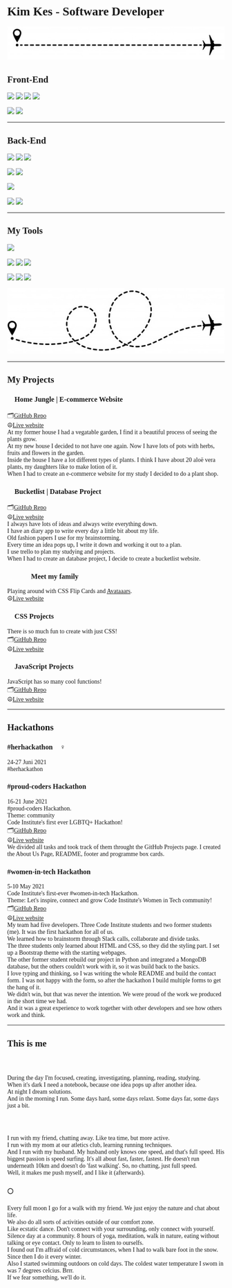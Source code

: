 <span style="font-family: 'Lucida Console';">

# Kim Kes - Software Developer

![](plane-line2.jpg)

## Front-End   
![](https://camo.githubusercontent.com/d2da7e7ec8424780720101d4853c64dffb81dc69dfdd25a0ce88cdb3848bbc6f/68747470733a2f2f696d672e736869656c64732e696f2f7374617469632f76313f7374796c653d666f722d7468652d6261646765266d6573736167653d48544d4c3526636f6c6f723d453334463236266c6f676f3d48544d4c35266c6f676f436f6c6f723d464646464646266c6162656c3d)
![](https://img.shields.io/badge/css3-%231572B6.svg?style=for-the-badge&logo=css3&logoColor=white"/)
![](https://img.shields.io/badge/bootstrap-%23563D7C.svg?style=for-the-badge&logo=bootstrap&logoColor=white"/)
![](https://img.shields.io/badge/-materialize--css-ff69b4?style=for-the-badge&logo=materialize--css&logoColor=white"/)
  
![](https://img.shields.io/badge/javascript-%23323330.svg?style=for-the-badge&logo=javascript&logoColor=%23F7DF1E"/)
![](https://img.shields.io/badge/react-%2320232a.svg?style=for-the-badge&logo=react&logoColor=%2361DAFB"/)
  
<hr>  

## Back-End
![](https://img.shields.io/badge/python-%2314354C.svg?style=for-the-badge&logo=python&logoColor=white"/)
![](https://img.shields.io/badge/django-%23092E20.svg?style=for-the-badge&logo=django&logoColor=white")
![](https://img.shields.io/badge/flask-%23000.svg?style=for-the-badge&logo=flask&logoColor=white"/)
  
![](https://img.shields.io/badge/MongoDB-%234ea94b.svg?style=for-the-badge&logo=mongodb&logoColor=white"/)
![](https://img.shields.io/badge/mysql-%2300f.svg?style=for-the-badge&logo=mysql&logoColor=white"/)
  
![](https://img.shields.io/badge/heroku-%23430098.svg?style=for-the-badge&logo=heroku&logoColor=white"/)    
  
![](https://img.shields.io/badge/Amazon_AWS-232F3E?style=for-the-badge&logo=amazon-aws&logoColor=white"/)
![](https://camo.githubusercontent.com/b746d6462744834717458ce434499b440b2614401b2f9dd351776482958dbc64/68747470733a2f2f696d672e736869656c64732e696f2f62616467652f5374726970652d3637373265353f6c6f676f3d737472697065266c6f676f436f6c6f723d666666666666267374796c653d666f722d7468652d6261646765)

<hr>  
  
## My Tools
![](https://img.shields.io/badge/Visual_Studio_Code-0078D4?style=for-the-badge&logo=visual%20studio%20code&logoColor=white"/)        
  
![](https://camo.githubusercontent.com/42acc7ee3a18313a065e672e0835729edf3361dedb045d6c3cf8821fe30a1c2d/68747470733a2f2f696d672e736869656c64732e696f2f7374617469632f76313f7374796c653d666f722d7468652d6261646765266d6573736167653d47697426636f6c6f723d463035303332266c6f676f3d476974266c6f676f436f6c6f723d464646464646266c6162656c3d)
![](https://img.shields.io/badge/github-%23121011.svg?style=for-the-badge&logo=github&logoColor=white"/)
![](https://img.shields.io/badge/gitlab-%23181717.svg?style=for-the-badge&logo=gitlab&logoColor=white"/)
  
![](https://img.shields.io/badge/Slack-4A154B?style=for-the-badge&logo=slack&logoColor=white"/)
![](https://camo.githubusercontent.com/a0e17e3c41abff3e7abb85b7df8b9fa42794c7df939eb6ed01f970c8677ad7a0/68747470733a2f2f696d672e736869656c64732e696f2f7374617469632f76313f7374796c653d666f722d7468652d6261646765266d6573736167653d4669676d6126636f6c6f723d463234453145266c6f676f3d4669676d61266c6f676f436f6c6f723d464646464646266c6162656c3d)
![](https://camo.githubusercontent.com/e568135c48076049e77541a1f9bef6ee1c9a08bde37c8a6efb7e3cde3410c698/68747470733a2f2f696d672e736869656c64732e696f2f7374617469632f76313f7374796c653d666f722d7468652d6261646765266d6573736167653d43616e766126636f6c6f723d323232323232266c6f676f3d43616e7661266c6f676f436f6c6f723d303043344343266c6162656c3d)
  
![](plane-line.jpg)
 
 <hr>

## My Projects
 
### 🌱 Home Jungle | E-commerce Website
🗂️[GitHub Repo](https://github.com/kimkesdev/home_jungle) <br>
☮️[Live website](https://home-jungle.herokuapp.com/) <br>
At my former house I had a vegatable garden, I find it a beautiful process of seeing the plants grow.  <br>
At my new house I decided to not have one again. Now I have lots of pots with herbs, fruits and flowers in the garden.  <br>
Inside the house I have a lot different types of plants. I think I have about 20 aloë vera plants, my daughters like to make lotion of it. <br>
When I had to create an e-commerce website for my study I decided to do a plant shop. 

### 📁 Bucketlist | Database Project
🗂️[GitHub Repo](https://github.com/kimkesdev/bucketlist) <br>
☮️[Live website](https://bucketlist-2020.herokuapp.com/) <br>
I always have lots of ideas and always write everything down. <br>
I have an diary app to write every day a little bit about my life. <br>
Old fashion papers I use for my brainstorming. <br>
Every time an idea pops up, I write it down and working it out to a plan. <br>
I use trello to plan my studying and projects. <br>
When I had to create an database project, I decide to create a bucketlist website. 

### 👨‍👩‍👧‍👧 Meet my family
Playing around with CSS Flip Cards and [Avataaars](https://avataaars.com/). <br>
☮️[Live website](https://kimkesdev.github.io/css-projects/flip_card/flip_card.html)

### 🎨 CSS Projects
There is so much fun to create with just CSS! <br>
🗂️[GitHub Repo](https://github.com/kimkesdev/css-projects)<br>
☮️[Live website](https://kimkesdev.github.io/css-projects/)

### 📑 JavaScript Projects
JavaScript has so many cool functions!<br>
🗂️[GitHub Repo](https://github.com/kimkesdev/javascript-projects)<br>
☮️[Live website](https://kimkesdev.github.io/javascript-projects/)

<hr>
  
## Hackathons

### #herhackathon 💁‍♀️
24-27 Juni 2021 <br>
#herhackathon

### #proud-coders Hackathon 🏳️‍🌈
16-21 June 2021 <br>
#proud-coders Hackathon. <br>
Theme: community <br>
Code Institute's first ever LGBTQ+ Hackathon! <br>
🗂️[GitHub Repo](https://github.com/RussOakham/Pride-In-Coding)<br>
☮️[Live website](https://pride-in-coding.herokuapp.com/) <br>
We divided all tasks and took track of them throught the GitHub Projects page. I created the About Us Page, README, footer and programme box cards.

### #women-in-tech Hackathon 
5-10 May 2021 <br>
Code Institute's first-ever #women-in-tech Hackathon. <br>
Theme: Let's inspire, connect and grow Code Institute's Women in Tech community! <br>
🗂️[GitHub Repo](https://github.com/thanh-cao/hackathon-command-girl)<br>
☮️[Live website](https://thanh-cao.github.io/hackathon-command-girl/) <br>
My team had five developers. Three Code Institute students and two former students (me). It was the first hackathon for all of us. <br>
We learned how to brainstorm through Slack calls, collaborate and divide tasks. <br>
The three students only learned about HTML and CSS, so they did the styling part. I set up a Bootstrap theme with the starting webpages. <br>
The other former student rebuild our project in Python and integrated a MongoDB database, but the others couldn't work with it, so it was build back to the basics. <br>
I love typing and thinking, so I was writing the whole README and build the contact form. I was not happy with the form, so after the hackathon I build multiple forms to get the hang of it. <br>
We didn't win, but that was never the intention. We were proud of the work we produced in the short time we had. <br>
And it was a great experience to work together with other developers and see how others work and think. 

<hr>
  
## This is me
  
### 🎇
During the day I'm focused, creating, investigating, planning, reading, studying. <br>
When it's dark I need a notebook, because one idea pops up after another idea. <br>
At night I dream solutions. <br>
And in the morning I run. Some days hard, some days relaxt. Some days far, some days just a bit.

### 🏃
I run with my friend, chatting away. Like tea time, but more active. <br>
I run with my mom at our atletics club, learning running techniques. <br>
And I run with my husband. My husband only knows one speed, and that's full speed. His biggest passion is speed surfing. It's all about fast, faster, fastest. 
He doesn't run underneath 10km and doesn't do 'fast walking'. So, no chatting, just full speed. <br>
Well, it makes me push myself, and I like it (afterwards). 
 
### 🌕
Every full moon I go for a walk with my friend. We just enjoy the nature and chat about life.  <br>
We also do all sorts of activities outside of our comfort zone.  <br>
Like ecstatic dance. Don't connect with your surrounding, only connect with yourself. <br>
Silence day at a community. 8 hours of yoga, meditation, walk in nature, eating without talking or eye contact. Only to learn to listen to ourselfs. <br>
I found out I'm affraid of cold circumstances, when I had to walk bare foot in the snow. Since then I do it every winter. <br>
Also I started swimming outdoors on cold days. The coldest water temperature I swom in was 7 degrees celcius. Brrr. <br>
If we fear something, we'll do it.

 
</span>
